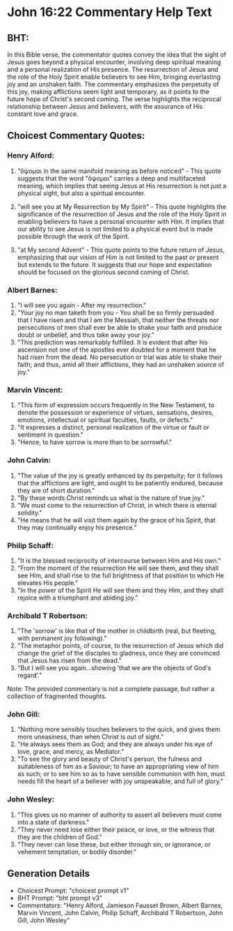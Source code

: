 # John 16:22 Commentary Help Text

## BHT:
In this Bible verse, the commentator quotes convey the idea that the sight of Jesus goes beyond a physical encounter, involving deep spiritual meaning and a personal realization of His presence. The resurrection of Jesus and the role of the Holy Spirit enable believers to see Him, bringing everlasting joy and an unshaken faith. The commentary emphasizes the perpetuity of this joy, making afflictions seem light and temporary, as it points to the future hope of Christ's second coming. The verse highlights the reciprocal relationship between Jesus and believers, with the assurance of His constant love and grace.

## Choicest Commentary Quotes:
### Henry Alford:
1. "ὄψομαι in the same manifold meaning as before noticed" - This quote suggests that the word "ὄψομαι" carries a deep and multifaceted meaning, which implies that seeing Jesus at His resurrection is not just a physical sight, but also a spiritual encounter.

2. "will see you at My Resurrection by My Spirit" - This quote highlights the significance of the resurrection of Jesus and the role of the Holy Spirit in enabling believers to have a personal encounter with Him. It implies that our ability to see Jesus is not limited to a physical event but is made possible through the work of the Spirit.

3. "at My second Advent" - This quote points to the future return of Jesus, emphasizing that our vision of Him is not limited to the past or present but extends to the future. It suggests that our hope and expectation should be focused on the glorious second coming of Christ.

### Albert Barnes:
1. "I will see you again - After my resurrection."
2. "Your joy no man taketh from you - You shall be so firmly persuaded that I have risen and that I am the Messiah, that neither the threats nor persecutions of men shall ever be able to shake your faith and produce doubt or unbelief, and thus take away your joy."
3. "This prediction was remarkably fulfilled. It is evident that after his ascension not one of the apostles ever doubted for a moment that he had risen from the dead. No persecution or trial was able to shake their faith; and thus, amid all their afflictions, they had an unshaken source of joy."

### Marvin Vincent:
1. "This form of expression occurs frequently in the New Testament, to denote the possession or experience of virtues, sensations, desires, emotions, intellectual or spiritual faculties, faults, or defects."
2. "It expresses a distinct, personal realization of the virtue or fault or sentiment in question."
3. "Hence, to have sorrow is more than to be sorrowful."

### John Calvin:
1. "The value of the joy is greatly enhanced by its perpetuity; for it follows that the afflictions are light, and ought to be patiently endured, because they are of short duration."
2. "By these words Christ reminds us what is the nature of true joy."
3. "We must come to the resurrection of Christ, in which there is eternal solidity."
4. "He means that he will visit them again by the grace of his Spirit, that they may continually enjoy his presence."

### Philip Schaff:
1. "It is the blessed reciprocity of intercourse between Him and His own."
2. "From the moment of the resurrection He will see them, and they shall see Him, and shall rise to the full brightness of that position to which He elevates His people."
3. "In the power of the Spirit He will see them and they Him, and they shall rejoice with a triumphant and abiding joy."

### Archibald T Robertson:
1. "The 'sorrow' is like that of the mother in childbirth (real, but fleeting, with permanent joy following)." 
2. "The metaphor points, of course, to the resurrection of Jesus which did change the grief of the disciples to gladness, once they are convinced that Jesus has risen from the dead."
3. "But I will see you again...showing 'that we are the objects of God's regard'."

Note: The provided commentary is not a complete passage, but rather a collection of fragmented thoughts.

### John Gill:
1. "Nothing more sensibly touches believers to the quick, and gives them more uneasiness, than when Christ is out of sight."
2. "He always sees them as God; and they are always under his eye of love, grace, and mercy, as Mediator."
3. "To see the glory and beauty of Christ's person, the fulness and suitableness of him as a Saviour; to have an appropriating view of him as such; or to see him so as to have sensible communion with him, must needs fill the heart of a believer with joy unspeakable, and full of glory."

### John Wesley:
1. "This gives us no manner of authority to assert all believers must come into a state of darkness."
2. "They never need lose either their peace, or love, or the witness that they are the children of God."
3. "They never can lose these, but either through sin, or ignorance, or vehement temptation, or bodily disorder."


## Generation Details
- Choicest Prompt: "choicest prompt v1"
- BHT Prompt: "bht prompt v3"
- Commentators: "Henry Alford, Jamieson Fausset Brown, Albert Barnes, Marvin Vincent, John Calvin, Philip Schaff, Archibald T Robertson, John Gill, John Wesley"
